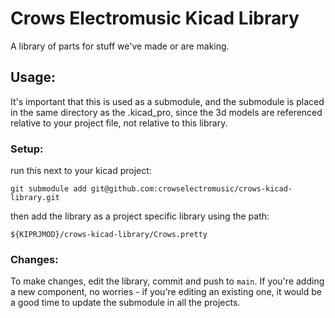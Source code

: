# Crows Electromusic Kicad Library

A library of parts for stuff we've made or are making.

## Usage:

It's important that this is used as a submodule, and the submodule is placed in the same directory as the .kicad_pro, since the 3d models are referenced relative to your project file, not relative to this library.

### Setup:

run this next to your kicad project:

    git submodule add git@github.com:crowselectromusic/crows-kicad-library.git

then add the library as a project specific library using the path:

    ${KIPRJMOD}/crows-kicad-library/Crows.pretty

### Changes:

To make changes, edit the library, commit and push to `main`. If you're adding a new component, no worries - if you're editing an existing one, it would be a good time to update the submodule in all the projects.

